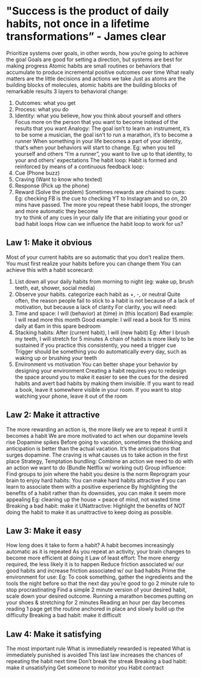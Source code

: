 # "Success is the product of daily habits, not once in a lifetime transformations” - James clear

Prioritize systems over goals, in other words, how you’re going to achieve the goal
Goals are good for setting a direction, but systems are best for making progress
Atomic habits are small routines or behaviors that accumulate to produce incremental positive outcomes over time
What really matters are the little decisions and actions we take
Just as atoms are the building blocks of molecules, atomic habits are the building blocks of remarkable results
3 layers to behavioral change:
1. Outcomes: what you get
2. Process: what you do
3.  Identity: what you believe, how you think about yourself and others
Focus more on the person that you want to become instead of the results that you want
Analogy: The goal isn’t to learn an instrument, it’s to be some a musician, the goal isn’t to run a marathon, it’s to become a runner
When something in your life becomes a part of your identity, that’s when your behaviors will start to change. Eg: when you tell yourself and others “I’m a runner”, you want to live up to that identity, to your and others’ expectations
The habit loop:
Habit is formed and reinforced by means of a continuous feedback loop:
1. Cue (Phone buzz)
2. Craving (Want to know who texted)
3. Response (Pick up the phone)
4. Reward (Solve the problem)
Sometimes rewards are chained to cues: Eg: checking FB is the cue to checking YT to Instagram and so on, 20 mins have passed. The more you repeat these habit loops, the stronger and more automatic they become\
try to think of any cues in your daily life that are initiating your good or bad habit loops
How can we influence the habit loop to work for us?

## Law 1: Make it obvious

Most of your current habits are so automatic that you don’t realize them. You must first realize your habits before you can change them
You can achieve this with a habit scorecard:
1. List down all your daily habits from morning to night (eg: wake up, brush teeth, eat, shower, social media)
2. Observe your habits. categorize each habit as +, -, or neutral
Quite often, the reason people fail to stick to a habit is not because of a lack of motivation, but because a lack of clarity
For clarity, you will need:
1. Time and space: I will (behavior) at (time) in (this location)
Bad example: I will read more this month
Good example: I will read a book for 15 mins daily at 6am in this spare bedroom
2. Stacking habits: After (current habit), I will (new habit)
Eg: After I brush my teeth, I will stretch for 5 minutes
A chain of habits is more likely to be sustained if you practice this consistently, you need a trigger cue
Trigger should be something you do automatically every day, such as waking up or brushing your teeth
3. Environment vs motivation
You can better shape your behavior by designing your environment
Creating a habit requires you to redesign the space around you to make it easier to see the cues for the desired habits and avert bad habits by making them invisible.
If you want to read a book, leave it somewhere visible in your room.
If you want to stop watching your phone, leave it out of the room


## Law 2: Make it attractive

The more rewarding an action is, the more likely we are to repeat it until it becomes a habit
We are more motivated to act when our dopamine levels rise
Dopamine spikes
Before going to vacation, sometimes the thinking and anticipation is better than the actual vacation. It’s the anticipations that surges dopamine. The craving is what causes us to take action in the first place
Strategy, Temptation bundling:
Combine an action we need to do with an action we want to do (Bundle Netflix w/ working out)
Group influence: 
Find groups to join where the habit you desire is the norm
Reprogram your brain to enjoy hard habits:
You can make hard habits attractive if you can learn to associate them with a positive experience
By highlighting the benefits of a habit rather than its downsides, you can make it seem more appealing
Eg: cleaning up the house = peace of mind, not wasted time
Breaking a bad habit: make it UNattractive:
Highlight the benefits of NOT doing the habit to make it as unattractive to keep doing as possible.

## Law 3: Make it easy

How long does it take to form a habit?
A habit becomes increasingly automatic as it is repeated
As you repeat an activity, your brain changes to become more efficient at doing it
Law of least effort:
The more energy required, the less likely it is to happen
Reduce friction associated w/ our good habits and increase friction associated w/ our bad habits
Prime the environment for use:
Eg: To cook something, gather the ingredients and the tools the night before so that the next day you’re good to go
2 minute rule to stop procrastinating
Find a simple 2 minute version of your desired habit, scale down your desired outcome. 
Running a marathon becomes putting on your shoes & stretching for 2 minutes 
Reading an hour per day becomes reading 1 page
get the routine anchored in place and slowly build up the difficulty
Breaking a bad habit: make it difficult

## Law 4: Make it satisfying

The most important rule
What is immediately rewarded is repeated
What is immediately punished is avoided
This last law increases the chances of repeating the habit next time
Don’t break the streak
Breaking a bad habit: make it unsatisfying
Get someone to monitor you
Habit contract
